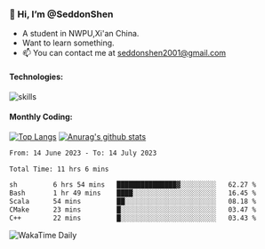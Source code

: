 ### 👋 Hi, I’m @SeddonShen
- A student in NWPU,Xi'an China.
- Want to learn something.
- 📫 You can contact me at seddonshen2001@gmail.com

#### Technologies:

![skills](https://skillicons.dev/icons?i=scala,js,html,css,bootstrap,jquery,c,cpp,cloudflare,django,docker,flask,git,github,githubactions,linux,latex,mysql,nodejs,ps,php,pr,py,raspberrypi,redis,unreal,v,vscode,vue,bash)

#### Monthly Coding:
[![Top Langs](https://github-readme-stats.vercel.app/api/top-langs?username=seddonshen&show_icons=true&locale=en&layout=compact&hide=html&langs_count=8)](https://github.com/SeddonShen/)
[![Anurag's github stats](https://github-readme-stats.vercel.app/api?username=SeddonShen&count_private=true&show_icons=true)](https://github.com/anuraghazra/github-readme-stats)
<!--START_SECTION:waka-->

```txt
From: 14 June 2023 - To: 14 July 2023

Total Time: 11 hrs 6 mins

sh         6 hrs 54 mins   ███████████████▓░░░░░░░░░   62.27 %
Bash       1 hr 49 mins    ████░░░░░░░░░░░░░░░░░░░░░   16.45 %
Scala      54 mins         ██░░░░░░░░░░░░░░░░░░░░░░░   08.18 %
CMake      23 mins         █░░░░░░░░░░░░░░░░░░░░░░░░   03.47 %
C++        22 mins         █░░░░░░░░░░░░░░░░░░░░░░░░   03.43 %
```

<!--END_SECTION:waka-->

![WakaTime Daily](https://wakatime.com/share/@seddon2001/61a7e342-5f12-4fea-bf92-1fac161e97d6.svg)
<!---
SeddonShen/SeddonShen is a ✨ special ✨ repository because its `README.md` (this file) appears on your GitHub profile.
You can click the Preview link to take a look at your changes.
--->
